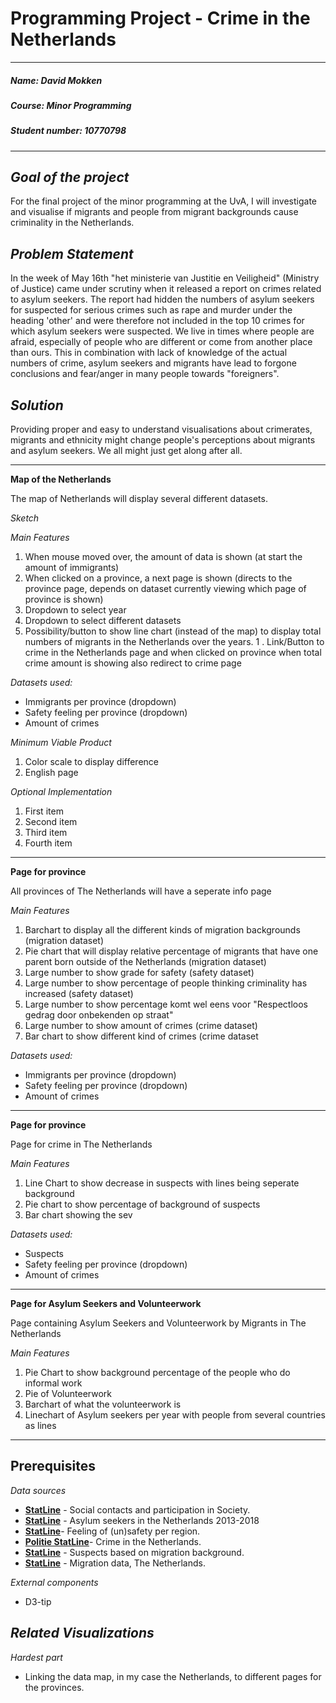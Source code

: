 # Programming Project - Crime in the Netherlands

---

##### ***Name***: David Mokken
##### ***Course***: Minor Programming
##### ***Student number***: 10770798

---

***__Goal of the project__***
---
For the final project of the minor programming at the UvA, I will investigate and visualise if migrants and people from migrant backgrounds cause criminality in the Netherlands.

***__Problem Statement__***
---
In the week of May 16th "het ministerie van Justitie en Veiligheid" (Ministry of Justice) came under scrutiny when it released a report on crimes related to asylum seekers. 
The report had hidden the numbers of asylum seekers for suspected for serious crimes such as rape and murder under the heading 'other' and were therefore not included in the top 10 crimes for which asylum seekers were suspected. 
We live in times where people are afraid, especially of people who are different or come from another place than ours.
This in combination with lack of knowledge of the actual numbers of crime, asylum seekers and migrants have lead to forgone conclusions and fear/anger in many people towards "foreigners". 

***__Solution__***
---
Providing proper and easy to understand visualisations about crimerates, migrants and ethnicity might change people's perceptions about migrants and asylum seekers. We all might just get along after all.

---

**Map of the Netherlands**

The map of Netherlands will display several different datasets. 

*Sketch*

*Main Features*

1. When mouse moved over, the amount of data is shown (at start the amount of immigrants)
1. When clicked on a province, a next page is shown (directs to the province page, depends on dataset currently viewing which page of province is shown)
1. Dropdown to select year
1. Dropdown to select different datasets
1. Possibility/button to show line chart (instead of the map) to display total numbers of migrants in the Netherlands over the years.
1 . Link/Button to crime in the Netherlands page and when clicked on province when total crime amount is showing also redirect to crime page

*Datasets used:*

- Immigrants per province (dropdown)
- Safety feeling per province (dropdown)
- Amount of crimes

*Minimum Viable Product*
1. Color scale to display difference
2. English page

*Optional Implementation*

1. First item
1. Second item
1. Third item
1. Fourth item

---

**Page for province**

All provinces of The Netherlands will have a seperate info page

*Main Features*

1. Barchart to display all the different kinds of migration backgrounds (migration dataset)
1. Pie chart that will display relative percentage of migrants that have one parent born outside of the Netherlands (migration dataset)
1. Large number to show grade for safety (safety dataset)
1. Large number to show percentage of people thinking criminality has increased (safety dataset)
1. Large number to show percentage komt wel eens voor "Respectloos gedrag door onbekenden op straat"
1. Large number to show amount of crimes (crime dataset)
1. Bar chart to show different kind of crimes (crime dataset

*Datasets used:*

- Immigrants per province (dropdown)
- Safety feeling per province (dropdown)
- Amount of crimes

---

**Page for province**

Page for crime in The Netherlands

*Main Features*
1. Line Chart to show decrease in suspects with lines being seperate background
1. Pie chart to show percentage of background of suspects
1. Bar chart showing the sev

*Datasets used:*

- Suspects
- Safety feeling per province (dropdown)
- Amount of crimes

---

**Page for Asylum Seekers and Volunteerwork**

Page containing Asylum Seekers and Volunteerwork by Migrants in The Netherlands

*Main Features*
1. Pie Chart to show background percentage of the people who do informal work
1. Pie of Volunteerwork
1. Barchart of what the volunteerwork is
1. Linechart of Asylum seekers per year with people from several countries as lines

---

__Prerequisites__
---

*Data sources*
- __[StatLine](https://opendata.cbs.nl/statline/#/CBS/nl/dataset/82249NED/table?ts=1558540015099)__ - Social contacts and participation in Society.
- __[StatLine](https://opendata.cbs.nl/statline/#/CBS/nl/dataset/83102NED/table?ts=1558540301270)__ - Asylum seekers in the Netherlands 2013-2018
- __[StatLine](https://opendata.cbs.nl/statline/#/CBS/nl/dataset/81877NED/table?ts=1558540316272)__- Feeling of (un)safety per region.
- __[Politie StatLine](https://data.politie.nl/#/Politie/nl/dataset/47013NED/table?ts=1558538256717)__- Crime in the Netherlands.
- __[StatLine](https://opendata.cbs.nl/statline/#/CBS/nl/dataset/81947NED/table?ts=1558540317309)__ - Suspects based on migration background.
- __[StatLine](https://opendata.cbs.nl/statline/#/CBS/nl/dataset/70072ned/table?ts=1558635886803)__ - Migration data, The Netherlands.

*External components*
- D3-tip

*Related Visualizations*
- 
*Hardest part*
- Linking the data map, in my case the Netherlands, to different pages for the provinces.
